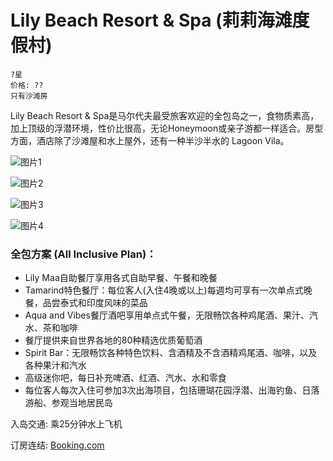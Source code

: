 # Lily Beach Resort & Spa (莉莉海滩度假村)

```
?星
价格: ??
只有沙滩房
```

Lily Beach Resort & Spa是马尔代夫最受旅客欢迎的全包岛之一，食物质素高，加上顶级的浮潜环境，性价比很高，无论Honeymoon或亲子游都一样适合。房型方面，酒店除了沙滩屋和水上屋外，还有一种半沙半水的 Lagoon Vila。

![图片1](https://www.daydaytravel.hk/wp-content/uploads/2019/06/Lily-Beach-Resort-Spa-island.jpg)

![图片2](https://www.daydaytravel.hk/wp-content/uploads/2019/06/Lily-Beach-Resort-Spa-Water-Villa-1.jpg)

![图片3](https://www.daydaytravel.hk/wp-content/uploads/2019/06/Lily-Beach-Resort-Spa-Lagoon-Villa.jpg)

![图片4](https://www.daydaytravel.hk/wp-content/uploads/2019/06/Lily-Beach-Resort-Spa-All-Inclusive.jpg)

### 全包方案 (All Inclusive Plan)：

- Lily Maa自助餐厅享用各式自助早餐、午餐和晚餐
- Tamarind特色餐厅：每位客人(入住4晚或以上)每週均可享有一次单点式晚餐，品尝泰式和印度风味的菜品
- Aqua and Vibes餐厅酒吧享用单点式午餐，无限畅饮各种鸡尾酒、果汁、汽水、茶和咖啡
- 餐厅提供来自世界各地的80种精选优质葡萄酒
- Spirit Bar：无限畅饮各种特色饮料、含酒精及不含酒精鸡尾酒、咖啡，以及各种果汁和汽水
- 高级迷你吧，每日补充啤酒、红酒、汽水、水和零食
- 每位客人每次入住可参加3次出海项目，包括珊瑚花园浮潜、出海钓鱼、日落游船、参观当地居民岛

入岛交通: 乘25分钟水上飞机

订房连结: [Booking.com](https://www.daydaytravel.hk/out/booking-com-lily-beach-resort-and-spa)
